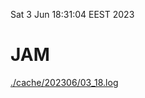 Sat  3 Jun 18:31:04 EEST 2023
# JAM
<a href='./cache/202306/03_18.log'>./cache/202306/03_18.log</a>
